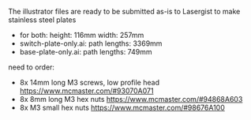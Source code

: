 The illustrator files are ready to be submitted as-is to Lasergist to make stainless steel plates

* for both: height: 116mm width: 257mm
* switch-plate-only.ai: path lengths: 3369mm
* base-plate-only.ai: path lengths: 749mm


need to order: 
* 8x 14mm long M3 screws, low profile head https://www.mcmaster.com/#93070A071
* 8x 8mm long M3 hex nuts https://www.mcmaster.com/#94868A603
* 8x M3 small hex nuts https://www.mcmaster.com/#98676A100



